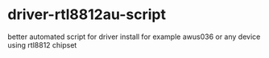 # driver-rtl8812au-script
better automated script for driver install for example awus036 or any device using rtl8812 chipset
